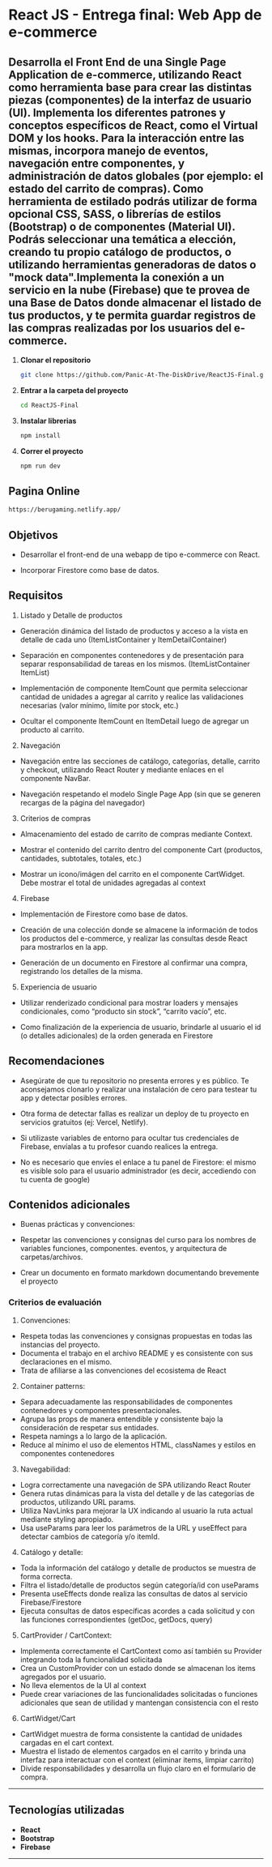 # React JS - Entrega final: Web App de e-commerce

## Desarrolla el Front End de una Single Page Application de e-commerce, utilizando React como herramienta base para crear las distintas piezas (componentes) de la interfaz de usuario (UI). Implementa los diferentes patrones y conceptos específicos de React, como el Virtual DOM y los hooks. Para la interacción entre las mismas, incorpora manejo de eventos, navegación entre componentes, y administración de datos globales (por ejemplo: el estado del carrito de compras). Como herramienta de estilado podrás utilizar de forma opcional CSS, SASS, o librerías de estilos (Bootstrap) o de componentes (Material UI). Podrás seleccionar una temática a elección, creando tu propio catálogo de productos, o utilizando herramientas generadoras de datos o "mock data".Implementa la conexión a un servicio en la nube (Firebase) que te provea de una Base de Datos donde almacenar el listado de tus productos, y te permita guardar registros de las compras realizadas por los usuarios del e-commerce.   

1. **Clonar el repositorio**  
   ```bash
   git clone https://github.com/Panic-At-The-DiskDrive/ReactJS-Final.git
   ```

2. **Entrar a la carpeta del proyecto**  
   ```bash
   cd ReactJS-Final
   ```

3. **Instalar librerias**  
   ```bash
   npm install
   ```   

4. **Correr el proyecto**  
   ```bash
   npm run dev
   ```   
  
## Pagina Online  

   ```bash
   https://berugaming.netlify.app/
   ```   
        
## Objetivos
+ Desarrollar el front-end de una webapp de tipo e-commerce con React.

+ Incorporar Firestore como base de datos.

## Requisitos
1) Listado y Detalle de productos
+ Generación dinámica del listado de productos y acceso a la vista en detalle de cada uno (ItemListContainer y ItemDetailContainer)

+ Separación en componentes contenedores y de presentación para separar responsabilidad de tareas en los mismos. (ItemListContainer
ItemList)

+ Implementación de componente ItemCount que permita seleccionar cantidad de unidades a agregar al carrito y realice las validaciones necesarias (valor mínimo, límite por stock, etc.)

+ Ocultar el componente ItemCount en ItemDetail luego de agregar un producto al carrito.

2) Navegación
+ Navegación entre las secciones de catálogo, categorías, detalle, carrito y checkout, utilizando React Router y mediante enlaces en el componente NavBar.

+ Navegación respetando el modelo Single Page App (sin que se generen recargas de la página del navegador)

3) Criterios de compras
+ Almacenamiento del estado de carrito de compras mediante Context.

+ Mostrar el contenido del carrito dentro del componente Cart (productos, cantidades, subtotales, totales, etc.)

+ Mostrar un icono/imágen del carrito en el componente CartWidget. Debe mostrar el total de unidades agregadas al context

4) Firebase
+ Implementación de Firestore como base de datos.

+ Creación de una colección donde se almacene la información de todos los productos del e-commerce, y realizar las consultas desde React para mostrarlos en la app.

+ Generación de un documento en Firestore al confirmar una compra, registrando los detalles de la misma.

5) Experiencia de usuario
+ Utilizar renderizado condicional para mostrar loaders y mensajes condicionales, como “producto sin stock”, “carrito vacío”, etc.

+ Como finalización de la experiencia de usuario, brindarle al usuario el id (o detalles adicionales) de la orden generada en Firestore

## Recomendaciones
+ Asegúrate de que tu repositorio no presenta errores y es público. Te aconsejamos clonarlo y realizar una instalación de cero para testear tu app y detectar posibles errores.

+ Otra forma de detectar fallas es realizar un deploy de tu proyecto en servicios gratuitos (ej: Vercel, Netlify).

+ Si utilizaste variables de entorno para ocultar tus credenciales de Firebase, envíalas a tu profesor cuando realices la entrega.

+ No es necesario que envíes el enlace a tu panel de Firestore: el mismo es visible solo para el usuario administrador (es decir, accediendo con tu cuenta de google)

## Contenidos adicionales  
  
+ Buenas prácticas y convenciones:  

- Respetar las convenciones y consignas del curso para los nombres de variables funciones, componentes. eventos, y arquitectura de carpetas/archivos.

- Crear un documento en formato markdown documentando brevemente el proyecto  

### Criterios de evaluación

1) Convenciones:
+ Respeta todas las convenciones y consignas propuestas en todas las
instancias del proyecto.
+ Documenta el trabajo en el archivo README y es consistente con sus
declaraciones en el mismo.
+ Trata de afiliarse a las convenciones del ecosistema de React  
  
2) Container patterns:  
+ Separa adecuadamente las responsabilidades de componentes
contenedores y componentes presentacionales.
+ Agrupa las props de manera entendible y consistente bajo la consideración
de respetar sus entidades.
+ Respeta namings a lo largo de la aplicación.
+ Reduce al mínimo el uso de elementos HTML, classNames y estilos en
componentes contenedores  
  
3) Navegabilidad: 
+ Logra correctamente una navegación de SPA utilizando React Router
+ Genera rutas dinámicas para la vista del detalle y de las categorías de
productos, utilizando URL params.
+ Utiliza NavLinks para mejorar la UX indicando al usuario la ruta actual
mediante styling apropiado.
+ Usa useParams para leer los parámetros de la URL y useEffect para
detectar cambios de categoría y/o itemId.

4) Catálogo y detalle:  
+ Toda la información del catálogo y detalle de productos se muestra de
forma correcta.
+ Filtra el listado/detalle de productos según categoría/id con useParams
+ Presenta useEffects donde realiza las consultas de datos al servicio
Firebase/Firestore
+ Ejecuta consultas de datos específicas acordes a cada solicitud y con las
funciones correspondientes (getDoc, getDocs, query)    
  
5) CartProvider / CartContext:  
+ Implementa correctamente el CartContext como así también su Provider
integrando toda la funcionalidad solicitada
+ Crea un CustomProvider con un estado donde se almacenan los items
agregados por el usuario.
+ No lleva elementos de la UI al context
+ Puede crear variaciones de las funcionalidades solicitadas o funciones
adicionales que sean de utilidad y mantengan consistencia con el resto

6) CartWidget/Cart
+ CartWidget muestra de forma consistente la cantidad de unidades
cargadas en el cart context.
+ Muestra el listado de elementos cargados en el carrito y brinda una interfaz
para interactuar con el context (eliminar items, limpiar carrito)
+ Divide responsabilidades y desarrolla un flujo claro en el formulario de
compra.  
       
---

## Tecnologías utilizadas

- **React**
- **Bootstrap**  
- **Firebase** 

---